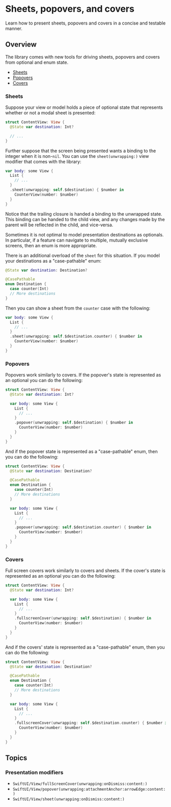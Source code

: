 # Sheets, popovers, and covers

Learn how to present sheets, popovers and covers in a concise and testable manner.

## Overview

The library comes with new tools for driving sheets, popovers and covers from optional and enum 
state.

* [Sheets](#Sheets)
* [Popovers](#Popovers)
* [Covers](#Covers)

### Sheets

Suppose your view or model holds a piece of optional state that represents whether or not a modal
sheet is presented:

```swift
struct ContentView: View {
  @State var destination: Int?

  // ...
}
```

Further suppose that the screen being presented wants a binding to the integer when it is non-`nil`.
You can use the `sheet(unwrapping:)` view modifier that comes with the library:

```swift
var body: some View {
  List {
    // ...
  }
  .sheet(unwrapping: self.$destination) { $number in 
    CounterView(number: $number)
  }
}
```

Notice that the trailing closure is handed a binding to the unwrapped state. This binding can be
handed to the child view, and any changes made by the parent will be reflected in the child, and
vice-versa.

Sometimes it is not optimal to model presentation destinations as optionals. In particular, if a 
feature can navigate to multiple, mutually exclusive screens, then an enum is more appropriate.

There is an additional overload of the `sheet` for this situation. If you model your destinations
as a "case-pathable" enum:

```swift
@State var destination: Destination?

@CasePathable
enum Destination {
  case counter(Int)
  // More destinations
}
```

Then you can show a sheet from the `counter` case with the following:

```swift
var body: some View {
  List {
    // ...
  }
  .sheet(unwrapping: self.$destination.counter) { $number in 
    CounterView(number: $number)
  }
}
```

### Popovers

Popovers work similarly to covers. If the popover's state is represented as an optional you can do
the following:

```swift
struct ContentView: View {
  @State var destination: Int?

  var body: some View {
    List {
      // ...
    }
    .popover(unwrapping: self.$destination) { $number in 
      CounterView(number: $number)
    }
  }
}
```

And if the popover state is represented as a "case-pathable" enum, then you can do the following:

```swift
struct ContentView: View {
  @State var destination: Destination?

  @CasePathable
  enum Destination {
    case counter(Int)
    // More destinations
  }

  var body: some View {
    List {
      // ...
    }
    .popover(unwrapping: self.$destination.counter) { $number in 
      CounterView(number: $number)
    }
  }
}
```

### Covers

Full screen covers work similarly to covers and sheets. If the cover's state is represented as an
optional you can do the following:

```swift
struct ContentView: View {
  @State var destination: Int?

  var body: some View {
    List {
      // ...
    }
    .fullscreenCover(unwrapping: self.$destination) { $number in 
      CounterView(number: $number)
    }
  }
}
```

And if the covers' state is represented as a "case-pathable" enum, then you can do the following:

```swift
struct ContentView: View {
  @State var destination: Destination?

  @CasePathable
  enum Destination {
    case counter(Int)
    // More destinations
  }

  var body: some View {
    List {
      // ...
    }
    .fullscreenCover(unwrapping: self.$destination.counter) { $number in 
      CounterView(number: $number)
    }
  }
}
```

## Topics

### Presentation modifiers

- ``SwiftUI/View/fullScreenCover(unwrapping:onDismiss:content:)``
- ``SwiftUI/View/popover(unwrapping:attachmentAnchor:arrowEdge:content:)``
- ``SwiftUI/View/sheet(unwrapping:onDismiss:content:)``
